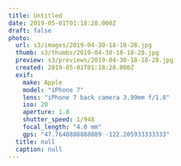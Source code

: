 ```yaml
---
title: Untitled
date: 2019-05-01T01:18:28.000Z
draft: false
photo:
  url: s3/images/2019-04-30-18-18-28.jpg
  thumb: s3/thumbs/2019-04-30-18-18-28.jpg
  preview: s3/previews/2019-04-30-18-18-28.jpg
  created: 2019-05-01T01:18:28.000Z
  exif:
    make: Apple
    model: "iPhone 7"
    lens: "iPhone 7 back camera 3.99mm f/1.8"
    iso: 20
    aperture: 1.8
    shutter_speed: 1/948
    focal_length: "4.0 mm"
    gps: "47.7640888888889 -122.205933333333"
  title: null
  caption: null
---
```

